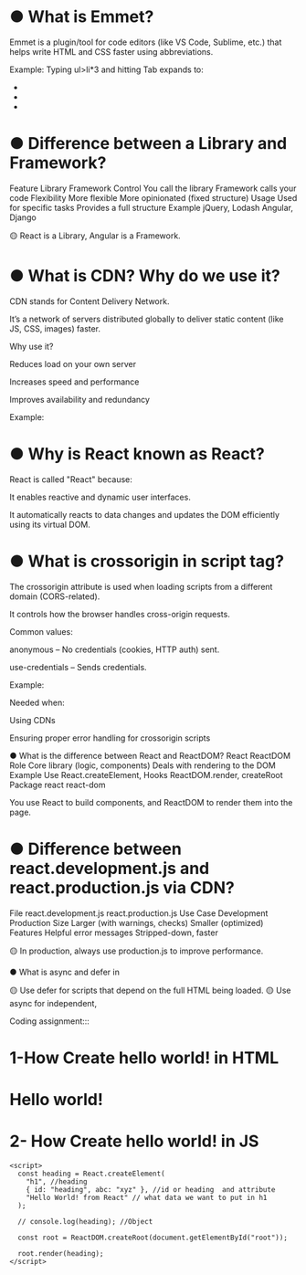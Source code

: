 



# ● What is Emmet?

Emmet is a plugin/tool for code editors (like VS Code, Sublime, etc.) that helps write HTML and CSS faster using abbreviations.

Example: Typing ul>li*3 and hitting Tab expands to:

<ul>
  <li></li>
  <li></li>
  <li></li>
</ul>




# ● Difference between a Library and Framework?
Feature	Library	Framework
Control	You call the library	Framework calls your code
Flexibility	More flexible	More opinionated (fixed structure)
Usage	Used for specific tasks	Provides a full structure
Example	jQuery, Lodash	Angular, Django

🟡 React is a Library, Angular is a Framework.




# ● What is CDN? Why do we use it?

CDN stands for Content Delivery Network.

It’s a network of servers distributed globally to deliver static content (like JS, CSS, images) faster.

Why use it?

Reduces load on your own server

Increases speed and performance

Improves availability and redundancy

Example:

<script src="https://cdn.jsdelivr.net/npm/react@18/umd/react.development.js"></script>




# ● Why is React known as React?

React is called "React" because:

It enables reactive and dynamic user interfaces.

It automatically reacts to data changes and updates the DOM efficiently using its virtual DOM.



# ● What is crossorigin in script tag?

The crossorigin attribute is used when loading scripts from a different domain (CORS-related).

It controls how the browser handles cross-origin requests.

Common values:

anonymous – No credentials (cookies, HTTP auth) sent.

use-credentials – Sends credentials.

Example:

<script src="..." crossorigin="anonymous"></script>


Needed when:

Using CDNs

Ensuring proper error handling for crossorigin scripts




● What is the difference between React and ReactDOM?
	React	ReactDOM
Role	Core library (logic, components)	Deals with rendering to the DOM
Example Use	React.createElement, Hooks	ReactDOM.render, createRoot
Package	react	react-dom

You use React to build components, and ReactDOM to render them into the page.




# ● Difference between react.development.js and react.production.js via CDN?
File	react.development.js	react.production.js
Use Case	Development	Production
Size	Larger (with warnings, checks)	Smaller (optimized)
Features	Helpful error messages	Stripped-down, faster

🟡 In production, always use production.js to improve performance.




● What is async and defer in <script> tag?

These attributes control how JavaScript is loaded.

Attribute	When Script Runs	Blocks HTML Parsing?
async	As soon as it's downloaded	Yes
defer	After HTML parsing is complete (in order)	No

Example:

<script src="script.js" async></script>
<script src="script.js" defer></script>


🟡 Use defer for scripts that depend on the full HTML being loaded.
🟡 Use async for independent,


Coding assignment:::




# 1-How Create hello world! in HTML


<!DOCTYPE html>
<html lang="en">
<head>
    <meta charset="UTF-8">
    <meta name="viewport" content="width=device-width, initial-scale=1.0">
    <title>Namaste-React</title>
</head>
<body>
    <div id="root">
      <h1>Hello world!</h1>  
    </div>
</body>
</html>


# 2- How Create hello world! in JS

<!DOCTYPE html>
<html lang="en">
  <head>
    <meta charset="UTF-8" />
    <meta name="viewport" content="width=device-width, initial-scale=1.0" />
    <title>Namaste-React</title>
  </head>
  <body>
    <div id="root"></div>
    <script>
      const heading = document.createElement("h1");
      heading.innerHTML = "Hello World! from JavaScript";

      const root = document.getElementById("root");
      root.appendChild(heading);
    </script>
  </body>
</html>


# 3-How Create hello world! in React

<!DOCTYPE html>
<html lang="en">
  <head>
    <meta charset="UTF-8" />
    <meta name="viewport" content="width=device-width, initial-scale=1.0" />
    <title>Namaste-React</title>
  </head>
  <body>
    <div id="root"></div>
    <script
      crossorigin
      src="https://unpkg.com/react@18/umd/react.development.js"
    ></script>
    <script
      crossorigin
      src="https://unpkg.com/react-dom@18/umd/react-dom.development.js"
    ></script>

    <script>
      const heading = React.createElement(
        "h1", //heading
        { id: "heading", abc: "xyz" }, //id or heading  and attribute
        "Hello World! from React" // what data we want to put in h1
      );

      // console.log(heading); //Object

      const root = ReactDOM.createRoot(document.getElementById("root"));

      root.render(heading);
    </script>
  </body>
</html>
